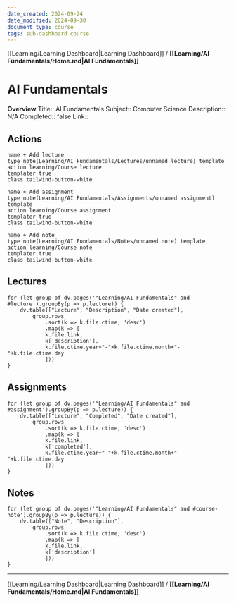 ```yaml
---
date_created: 2024-09-24
date_modified: 2024-09-30
document_type: course
tags: sub-dashboard course
---
```

[[Learning/Learning Dashboard|Learning Dashboard]] / **[[Learning/AI Fundamentals/Home.md|AI Fundamentals]]**
# AI Fundamentals
**Overview**
Title:: AI Fundamentals
Subject:: Computer Science
Description:: N/A
Completed:: false
Link:: 


## Actions
```button
name + Add lecture
type note(Learning/AI Fundamentals/Lectures/unnamed lecture) template
action learning/Course lecture
templater true
class tailwind-button-white
```

```button
name + Add assignment
type note(Learning/AI Fundamentals/Assignments/unnamed assignment) template
action learning/Course assignment
templater true
class tailwind-button-white
```

```button
name + Add note
type note(Learning/AI Fundamentals/Notes/unnamed note) template
action learning/Course note
templater true
class tailwind-button-white
```


## Lectures
```dataviewjs
for (let group of dv.pages('"Learning/AI Fundamentals" and #lecture').groupBy(p => p.lecture)) {
	dv.table(["Lecture", "Description", "Date created"], 
		group.rows 
			.sort(k => k.file.ctime, 'desc')
			.map(k => [
			k.file.link, 
			k['description'],
			k.file.ctime.year+"-"+k.file.ctime.month+"-"+k.file.ctime.day
			]))
}
```


## Assignments

```dataviewjs
for (let group of dv.pages('"Learning/AI Fundamentals" and #assignment').groupBy(p => p.lecture)) {
	dv.table(["Lecture", "Completed", "Date created"], 
		group.rows 
			.sort(k => k.file.ctime, 'desc')
			.map(k => [
			k.file.link, 
			k['completed'],
			k.file.ctime.year+"-"+k.file.ctime.month+"-"+k.file.ctime.day
			]))
}
```


## Notes
```dataviewjs
for (let group of dv.pages('"Learning/AI Fundamentals" and #course-note').groupBy(p => p.lecture)) {
	dv.table(["Note", "Description"], 
		group.rows 
			.sort(k => k.file.ctime, 'desc')
			.map(k => [
			k.file.link, 
			k['description']
			]))
}
```


---
[[Learning/Learning Dashboard|Learning Dashboard]] / **[[Learning/AI Fundamentals/Home.md|AI Fundamentals]]**